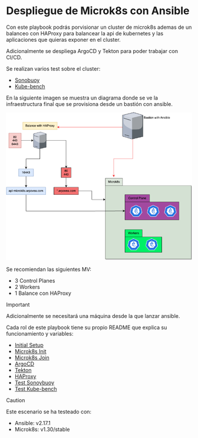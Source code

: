 # Despliegue de Microk8s con Ansible

Con este playbook podrás porvisionar un cluster de microk8s ademas de un balanceo con HAProxy para balancear la api de kubernetes y las aplicaciones que quieras exponer en el cluster. 

Adicionalmente se despliega ArgoCD y Tekton para poder trabajar con CI/CD.

Se realizan varios test sobre el cluster:

- [Sonobuoy](https://sonobuoy.io/)
- [Kube-bench](https://aquasecurity.github.io/kube-bench/v0.6.5/)

En la siguiente imagen se muestra un diagrama donde se ve la infraestructura final que se provisiona desde un bastión con ansible.

![Diagrama](img/microk8s_ansible.png)

Se recomiendan las siguientes MV:

- 3 Control Planes
- 2 Workers
- 1 Balance con HAProxy

> [!IMPORTANT]
> Adicionalmente se necesitará una máquina desde la que lanzar ansible.

Cada rol de este playbook tiene su propio README que explica su funcionamiento y variables:

- [Initial Setup](https://github.com/arpovea/microk8s-ansible/blob/main/roles/initial_setup/README.md)    
- [Microk8s Init](https://github.com/arpovea/microk8s-ansible/blob/main/roles/microk8s_init/README.md)
- [Microk8s Join](https://github.com/arpovea/microk8s-ansible/blob/main/roles/microk8s_join/README.md)
- [ArgoCD](https://github.com/arpovea/microk8s-ansible/blob/main/roles/argocd/README.md)
- [Tekton](https://github.com/arpovea/microk8s-ansible/blob/main/roles/tekton/README.md)
- [HAProxy](https://github.com/arpovea/microk8s-ansible/blob/main/roles/haproxy/README.md)
- [Test Sonoybuoy](https://github.com/arpovea/microk8s-ansible/blob/main/roles/sonobuoy/README.md)
- [Test Kube-bench](https://github.com/arpovea/microk8s-ansible/blob/main/roles/kube_bench/README.md)

> [!CAUTION]
> Este escenario se ha testeado con:
>
>- Ansible: v2.17.1
>- Microk8s: v1.30/stable